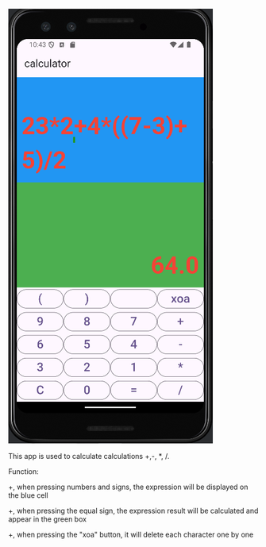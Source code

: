![Example Image](https://github.com/ngocanh0701/calculator_app/blob/main/lib/assets/images/image_product.png)


This app is used to calculate calculations +,-, *, /. 

Function:

+, when pressing numbers and signs, the expression will be displayed on the blue cell

+, when pressing the equal sign, the expression result will be calculated and appear in the green box

+, when pressing the "xoa" button, it will delete each character one by one
